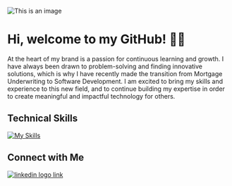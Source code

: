 <!--
**CathyGarciaPinon/CathyGarciaPinon** is a ✨ _special_ ✨ repository because its `README.md` (this file) appears on your GitHub profile.

Here are some ideas to get you started:

- 🔭 I’m currently working on ...
- 🌱 I’m currently learning ...
- 👯 I’m looking to collaborate on ...
- 🤔 I’m looking for help with ...
- 💬 Ask me about ...📫 How to reach me: ...
- 😄 Pronouns: ...
- ⚡ Fun fact: ...
-->

![This is an image](https://i.imgur.com/72CnsH1.jpg)

# Hi, welcome to my GitHub! 👋🏽

At the heart of my brand is a passion for continuous learning and growth. I have always been drawn to problem-solving and finding innovative solutions, which is why I have recently made the transition from Mortgage Underwriting to Software Development. I am excited to bring my skills and experience to this new field, and to continue building my expertise in order to create meaningful and impactful technology for others.

## Technical Skills

[![My Skills](https://skillicons.dev/icons?i=js,html,css,react,nodejs,express,mongodb,heroku,python,django,postgresql,vscode,github)](https://skillicons.dev)

## Connect with Me
<a href="https://www.linkedin.com/in/cathy-garcia-pinon" rel="nofollow">
  <img src="https://camo.githubusercontent.com/1b3a98a6f9dc0b661fff8ca80b84338580750ffba882bd625efe869293d05307/68747470733a2f2f736b696c6c69636f6e732e6465762f69636f6e733f693d6c696e6b6564696e" alt="linkedin logo link" data-canonical-src="https://skillicons.dev/icons?i=linkedin" style="max-width: 100%;">
</a>

